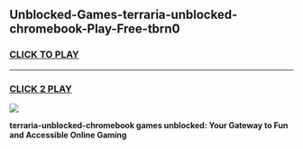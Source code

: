 
## Unblocked-Games-terraria-unblocked-chromebook-Play-Free-tbrn0
<h3>
<a href="https://premium76.site?title=terraria-unblocked-chromebook&ref=23A">CLICK TO PLAY</a></h3>
<hr>

<h3>
<a href="https://premium76.site?title=terraria-unblocked-chromebook&ref=23A">CLICK 2 PLAY</a>
  
</h3>

<a href="https://premium76.site?title=terraria-unblocked-chromebook&ref=23A"><img src="https://clearcache.store/games.png"></a>


**terraria-unblocked-chromebook games unblocked: Your Gateway to Fun and Accessible Online Gaming**
